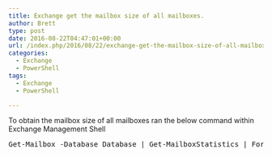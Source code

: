 ```yaml
---
title: Exchange get the mailbox size of all mailboxes.
author: Brett
type: post
date: 2016-08-22T04:47:01+00:00
url: /index.php/2016/08/22/exchange-get-the-mailbox-size-of-all-mailboxes/
categories:
  - Exchange
  - PowerShell
tags:
  - Exchange
  - PowerShell

---
```

To obtain the mailbox size of all mailboxes ran the below command within Exchange Management Shell

<pre lang="powershell">Get-Mailbox -Database Database | Get-MailboxStatistics | Format-Table DisplayName, TotalItemSize
</pre>